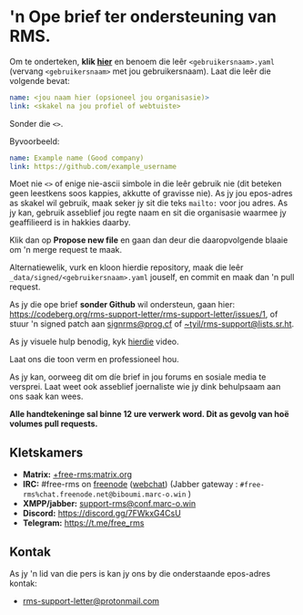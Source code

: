 # 'n Ope brief ter ondersteuning van RMS.

Om te onderteken, **klik [hier](https://github.com/rms-support-letter/rms-support-letter.github.io/new/master/_data/signed)** en benoem die leêr `<gebruikersnaam>.yaml` (vervang `<gebruikersnaam>` met jou gebruikersnaam). Laat die leêr die volgende bevat:

```yaml
name: <jou naam hier (opsioneel jou organisasie)>
link: <skakel na jou profiel of webtuiste>
```

Sonder die `<>`.

Byvoorbeeld:
```yaml
name: Example name (Good company)
link: https://github.com/example_username
```

Moet nie `<>` of enige nie-ascii simbole in die leêr gebruik nie (dit beteken geen leestkens soos kappies, akkutte of gravisse nie). As jy jou epos-adres as skakel wil gebruik, maak seker jy sit die teks `mailto:` voor jou adres. As jy kan, gebruik asseblief jou regte naam en sit die organisasie waarmee jy geaffilieerd is in hakkies daarby. 

Klik dan op **Propose new file** en gaan dan deur die daaropvolgende blaaie om 'n merge request te maak. 

Alternatiewelik, vurk en kloon hierdie repository, maak die leêr `_data/signed/<gebruikersnaam>.yaml` jouself, en commit en maak dan 'n pull request.  

As jy die ope brief **sonder Github** wil ondersteun, gaan hier: https://codeberg.org/rms-support-letter/rms-support-letter/issues/1, of stuur 'n signed patch aan [signrms@prog.cf](mailto:signrms@prog.cf) of [~tyil/rms-support@lists.sr.ht](mailto:~tyil/rms-support@lists.sr.ht).

As jy visuele hulp benodig, kyk [hierdie](https://invidious.snopyta.org/watch?v=1lz5S5oS8CU) video.

Laat ons die toon verm en professioneel hou.

As jy kan, oorweeg dit om díe brief in jou forums en sosiale media te versprei. Laat weet ook asseblief joernaliste wie jy dink behulpsaam aan ons saak kan wees. 

**Alle handtekeninge sal binne 12 ure verwerk word. Dit as gevolg van hoë volumes pull requests.**

## Kletskamers

- **Matrix:** [+free-rms:matrix.org](https://matrix.to/#/+free-rms:matrix.org)
- **IRC:** #free-rms on [freenode](https://freenode.net) ([webchat](https://kiwiirc.com/client/irc.freenode.net/#free-rms)) (Jabber gateway : `#free-rms%chat.freenode.net@biboumi.marc-o.win` )
- **XMPP/jabber:** [support-rms@conf.marc-o.win](xmpp:support-rms@conf.marc-o.win?join)
- **Discord:** https://discord.gg/7FWkxG4CsU
- **Telegram:** https://t.me/free_rms

## Kontak

As jy 'n lid van die pers is kan jy ons by die onderstaande epos-adres kontak:
- rms-support-letter@protonmail.com

